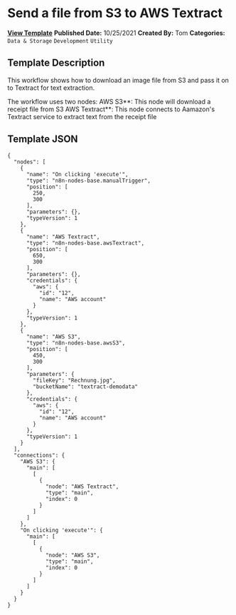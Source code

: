 # Send a file from S3 to AWS Textract

**[View Template](https://n8n.io/workflows/1282-/)**  **Published Date:** 10/25/2021  **Created By:** Tom  **Categories:** `Data & Storage` `Development` `Utility`  

## Template Description

This workflow shows how to download an image file from S3 and pass it on to Textract for text extraction.



The workflow uses two nodes:
AWS S3**: This node will download a receipt file from S3
AWS Textract**: This node connects to Aamazon's Textract service to extract text from the receipt file

## Template JSON

```
{
  "nodes": [
    {
      "name": "On clicking 'execute'",
      "type": "n8n-nodes-base.manualTrigger",
      "position": [
        250,
        300
      ],
      "parameters": {},
      "typeVersion": 1
    },
    {
      "name": "AWS Textract",
      "type": "n8n-nodes-base.awsTextract",
      "position": [
        650,
        300
      ],
      "parameters": {},
      "credentials": {
        "aws": {
          "id": "12",
          "name": "AWS account"
        }
      },
      "typeVersion": 1
    },
    {
      "name": "AWS S3",
      "type": "n8n-nodes-base.awsS3",
      "position": [
        450,
        300
      ],
      "parameters": {
        "fileKey": "Rechnung.jpg",
        "bucketName": "textract-demodata"
      },
      "credentials": {
        "aws": {
          "id": "12",
          "name": "AWS account"
        }
      },
      "typeVersion": 1
    }
  ],
  "connections": {
    "AWS S3": {
      "main": [
        [
          {
            "node": "AWS Textract",
            "type": "main",
            "index": 0
          }
        ]
      ]
    },
    "On clicking 'execute'": {
      "main": [
        [
          {
            "node": "AWS S3",
            "type": "main",
            "index": 0
          }
        ]
      ]
    }
  }
}
```
